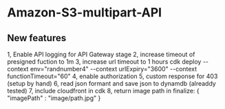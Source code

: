 # Amazon-S3-multipart-API
## New features

1, Enable API logging for API Gateway stage
2, increase timeout of presigned fuction to 1m
3, increase url timeout to 1 hours
    cdk deploy --context env="randnumber4"  --context urlExpiry="3600" --context functionTimeout="60"
4, enable authorization
5, custom response for 403 (setup by hand)
6, read json formant and save json to dynamdb (alreaddy tested)
7, include cloudfront in cdk
8, return image path in finalize:
{
"imagePath" : "image/path.jpg"
}
